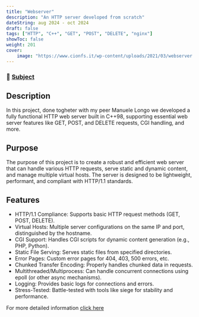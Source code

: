```yaml
---
title: "Webserver"
description: "An HTTP server developed from scratch"
dateString: aug 2024 - oct 2024
draft: false
tags: ["HTTP", "C++", "GET", "POST", "DELETE", "nginx"]
showToc: false
weight: 201
cover:
    image: "https://www.cionfs.it/wp-content/uploads/2021/03/webserver.png"
---
```

### 🔗 [Subject](https://github.com/mlongo03/WebServ_42/blob/main/var/www/WebServer.pdf)

## Description

In this project, done togheter with my peer Manuele Longo we developed a fully functional HTTP web server built in C++98, supporting essential web server features like GET, POST, and DELETE requests, CGI handling, and more.

## Purpose

The purpose of this project is to create a robust and efficient web server that can handle various HTTP requests, serve static and dynamic content, and manage multiple virtual hosts. The server is designed to be lightweight, performant, and compliant with HTTP/1.1 standards.

## Features

+ HTTP/1.1 Compliance: Supports basic HTTP request methods (GET, POST, DELETE).
+ Virtual Hosts: Multiple server configurations on the same IP and port, distinguished by the hostname.
+ CGI Support: Handles CGI scripts for dynamic content generation (e.g., PHP, Python).
+ Static File Serving: Serves static files from specified directories.
+ Error Pages: Custom error pages for 404, 403, 500 errors, etc.
+ Chunked Transfer Encoding: Properly handles chunked data in requests.
+ Multithreaded/Multiprocess: Can handle concurrent connections using epoll (or other async mechanisms).
+ Logging: Provides basic logs for connections and errors.
+ Stress-Tested: Battle-tested with tools like siege for stability and performance.

For more detailed information [click here](https://github.com/mlongo03/WebServ_42)
